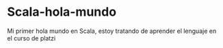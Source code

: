 # Scala-hola-mundo

Mi primer hola mundo en Scala, estoy tratando de aprender el lenguaje en el curso de platzi